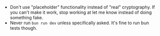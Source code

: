 - Don't use "placeholder" functionality instead of "real" cryptography. If you can't make it work, stop working at let me know instead of doing something fake.
- Never run `bun run dev` unless specifically asked. It's fine to run bun tests though.
